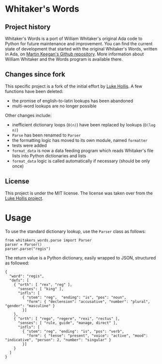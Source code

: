 # Whitaker's Words

## Project history

Whitaker's Words is a port of William Whitaker's original Ada code to Python for future maintenance and improvement.
You can find the current state of development that started with the original Whitaker's Words, written in Ada, on
[Martin Keegan's Github repository](https://github.com/mk270/whitakers-words).
More information about William Whitaker and the Words program is available there.  

## Changes since fork

This specific project is a fork of the initial effort by [Luke Hollis](https://github.com/ArchimedesDigital/open_words).
A few functions have been deleted:

* the promise of english-to-latin lookups has been abandoned
* multi-word lookups are no longer possible

Other changes include:

* inefficient dictionary loops (`O(n)`) have been replaced by lookups (`O(log n)`)
* `Parse` has been renamed to `Parser`
* the formatting logic has moved to its own module, named `formatter`
* tests were added
* `format_data` is now a data feeding program which reads Whitaker's file lists into Python dictionaries and lists
* `format_data` logic is called automatically if necessary (should be only once)

## License

This project is under the MIT license. The license was taken over from the
[Luke Hollis project](https://github.com/ArchimedesDigital/open_words).

# Usage

To use the standard dictionary lookup, use the `Parser` class as follows:

```
from whitakers_words.parse import Parser
parser = Parser()
parser.parse("regis")
```

The return value is a Python dictionary, easily wrapped to JSON, structured as followed:
```
{
  "word": "regis",
  "defs": [
    { "orth": [ "rex", "reg" ],
      "senses": [ "king" ],
      "infls": [
        { "stem": "reg",  "ending": "is", "pos": "noun",
          "form": { "declension": "accusative", "number": "plural", "gender": "masculine" }
        }]
    },
    { "orth": [ "rego", "regere", "rexi", "rectus" ],
      "senses": [ "rule, guide", "manage, direct" ],
      "infls": [
        { "stem": "reg", "ending": "is", "pos": "verb",
          "form": { "tense": "present", "voice": "active", "mood": "indicative", "person": 2, "number": "singular" }
        }]
    }
  ]
}
```
